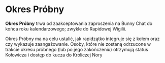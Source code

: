# Okres Próbny

**Okres Próbny** trwa od zaakceptowania zaproszenia na Bunny Chat do końca roku kalendarzowego; zwykle do Rapidowej Wigilii.

Okres Próbny ma na celu ustalić, jak rapidzątko integruje się z kołem oraz czy wykazuje zaangażowanie. Osoby, które nie zostaną odrzucone w trakcie okresu próbnego (lub po jego zakończeniu) otrzymują status Kołowicza i dostęp do kucza do Króliczej Nory
